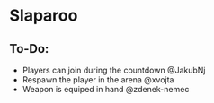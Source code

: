# Slaparoo

## To-Do:
* Players can join during the countdown @JakubNj
* Respawn the player in the arena @xvojta
* Weapon is equiped in hand @zdenek-nemec
